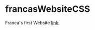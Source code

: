 # francasWebsiteCSS
Franca's first Website
[link:](https://tdanywhere.github.io/francasWebsiteCSS/index.html)
